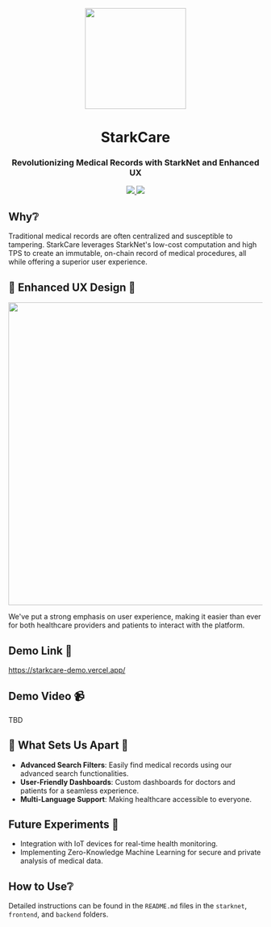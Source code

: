 <!-- logo -->
<p align="center">
  <img width='200' src="https://starkware.co/wp-content/uploads/2021/05/StarkNet-Icon.png">
</p>

<!-- tag line -->
<h1 align='center'>StarkCare</h1>
<h3 align='center'>Revolutionizing Medical Records with StarkNet and Enhanced UX</h3>

<!-- primary badges -->
<p align="center">
  <a href="https://starkware.co/">
    <img src="https://img.shields.io/badge/powered_by-StarkWare-navy">
  </a>
  <a href="#">
    <img src="https://img.shields.io/badge/UX_Design-Advanced-green">
  </a>
</p>

## Why❔

Traditional medical records are often centralized and susceptible to tampering. StarkCare leverages StarkNet's low-cost computation and high TPS to create an immutable, on-chain record of medical procedures, all while offering a superior user experience.

## 🎨 Enhanced UX Design 🎨
<p align="center">
  <img width='600' src="[./diagram/ux_design.png]">
</p>

We've put a strong emphasis on user experience, making it easier than ever for both healthcare providers and patients to interact with the platform.

## Demo Link 🔗
https://starkcare-demo.vercel.app/  

## Demo Video 📹
TBD

## 🌟 What Sets Us Apart 🌟
- **Advanced Search Filters**: Easily find medical records using our advanced search functionalities.
- **User-Friendly Dashboards**: Custom dashboards for doctors and patients for a seamless experience.
- **Multi-Language Support**: Making healthcare accessible to everyone.

## Future Experiments 🧪
- Integration with IoT devices for real-time health monitoring.
- Implementing Zero-Knowledge Machine Learning for secure and private analysis of medical data.

## How to Use❔
Detailed instructions can be found in the `README.md` files in the `starknet`, `frontend`, and `backend` folders.
